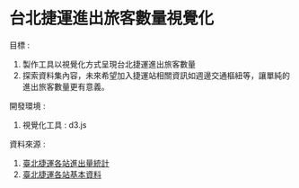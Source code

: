 台北捷運進出旅客數量視覺化
=======================  

目標 :   
1. 製作工具以視覺化方式呈現台北捷運進出旅客數量  
2. 探索資料集內容，未來希望加入捷運站相關資訊如週邊交通樞紐等，讓單純的進出旅客數量更有意義。  

開發環境 :   
1. 視覺化工具 : d3.js  

資料來源 : 
1. [臺北捷運各站進出量統計](http://data.taipei/opendata/datalist/datasetMeta?oid=1d71c478-205f-42c5-8386-35f86d74fdd1)  
2. [臺北捷運各站基本資料](http://kuro.tw/posts/2015/05/20/join-the-d3-in-google-map-image)  